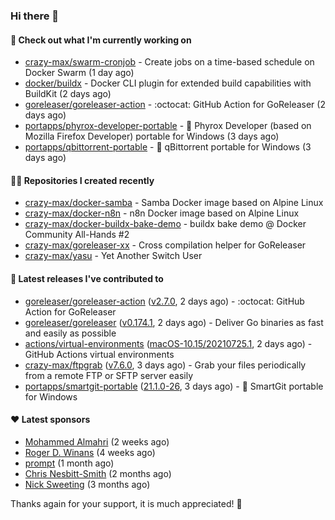 ### Hi there 👋

#### 👷 Check out what I'm currently working on

- [crazy-max/swarm-cronjob](https://github.com/crazy-max/swarm-cronjob) - Create jobs on a time-based schedule on Docker Swarm (1 day ago)
- [docker/buildx](https://github.com/docker/buildx) - Docker CLI plugin for extended build capabilities with BuildKit (2 days ago)
- [goreleaser/goreleaser-action](https://github.com/goreleaser/goreleaser-action) - :octocat: GitHub Action for GoReleaser (2 days ago)
- [portapps/phyrox-developer-portable](https://github.com/portapps/phyrox-developer-portable) - 🚀 Phyrox Developer (based on Mozilla Firefox Developer) portable for Windows (3 days ago)
- [portapps/qbittorrent-portable](https://github.com/portapps/qbittorrent-portable) - 🚀 qBittorrent portable for Windows (3 days ago)

#### 👨‍💻 Repositories I created recently

- [crazy-max/docker-samba](https://github.com/crazy-max/docker-samba) - Samba Docker image based on Alpine Linux
- [crazy-max/docker-n8n](https://github.com/crazy-max/docker-n8n) - n8n Docker image based on Alpine Linux
- [crazy-max/docker-buildx-bake-demo](https://github.com/crazy-max/docker-buildx-bake-demo) - buildx bake demo @ Docker Community All-Hands #2
- [crazy-max/goreleaser-xx](https://github.com/crazy-max/goreleaser-xx) - Cross compilation helper for GoReleaser
- [crazy-max/yasu](https://github.com/crazy-max/yasu) - Yet Another Switch User

#### 🚀 Latest releases I've contributed to

- [goreleaser/goreleaser-action](https://github.com/goreleaser/goreleaser-action) ([v2.7.0](https://github.com/goreleaser/goreleaser-action/releases/tag/v2.7.0), 2 days ago) - :octocat: GitHub Action for GoReleaser
- [goreleaser/goreleaser](https://github.com/goreleaser/goreleaser) ([v0.174.1](https://github.com/goreleaser/goreleaser/releases/tag/v0.174.1), 2 days ago) - Deliver Go binaries as fast and easily as possible
- [actions/virtual-environments](https://github.com/actions/virtual-environments) ([macOS-10.15/20210725.1](https://github.com/actions/virtual-environments/releases/tag/macOS-10.15%2F20210725.1), 2 days ago) - GitHub Actions virtual environments
- [crazy-max/ftpgrab](https://github.com/crazy-max/ftpgrab) ([v7.6.0](https://github.com/crazy-max/ftpgrab/releases/tag/v7.6.0), 3 days ago) - Grab your files periodically from a remote FTP or SFTP server easily
- [portapps/smartgit-portable](https://github.com/portapps/smartgit-portable) ([21.1.0-26](https://github.com/portapps/smartgit-portable/releases/tag/21.1.0-26), 3 days ago) - 🚀 SmartGit portable for Windows 

#### ❤️ Latest sponsors
- [Mohammed Almahri](https://github.com/Qourat) (2 weeks ago)
- [Roger D. Winans](https://github.com/solvaholic) (4 weeks ago)
- [prompt](https://github.com/pr-mpt) (1 month ago)
- [Chris Nesbitt-Smith](https://github.com/chrisns) (2 months ago)
- [Nick Sweeting](https://github.com/pirate) (3 months ago)

Thanks again for your support, it is much appreciated! 🙏
